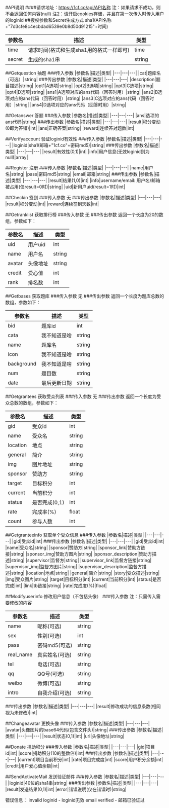 #API说明
####请求地址：https://1cf.co/api/API名称
注：如果请求不成功，则不会返回任何内容(null)
注2：请开启cookies存储，并且在第一次传入时传入用户的loginid
##授权参数和Secret生成方式
sha1(API名称+"7d3cfe8c4ecbdad6539e0b8d50d91215"+时间)

|参数名|描述|类型|
|---|---|---|
|time|请求时间(格式和生成sha1用的格式一样即可)|time|
|secret|生成的sha1串|string|

##Getquestion 抽题
###传入参数
|参数名|描述|类型|
|---|---|---|
|cat|题库名（可选）|string|
###传出参数
|参数名|描述|类型|
|---|---|---|
|description|题目描述|string|
|opt1|A选项|string|
|opt2|B选项|string|
|opt3|C选项|string|
|opt4|D选项|string|
|ans1|A选项对应的ans代码（回答时用）|string|
|ans2|B选项对应的ans代码（回答时用）|string|
|ans3|C选项对应的ans代码（回答时用）|string|
|ans4|D选项对应的ans代码（回答时用）|string|

##Getanswer 答题
###传入参数
|参数名|描述|类型|
|---|---|---|
|ans|选项的ans代码|string|
###传出参数
|参数名|描述|类型|
|---|---|---|
|result|积分变动(0即为答错)|int|
|ans|正确答案|string|
|reward|连续答对题数|int|

##Verifyaccount 验证loginid有效性
###传入参数
|参数名|描述|类型|
|---|---|---|
|loginid|sha1(邮箱+"1cf.co"+密码md5)|string|
###传出参数
|参数名|描述|类型|
|---|---|---|
|result|有效性(0,1)|int|
|info|用户信息(无效loginid则为null)|array|

##Register 注册
###传入参数
|参数名|描述|类型|
|---|---|---|
|name|用户名|string|
|pass|密码md5|string|
|email|邮箱|string|
###传出参数
|参数名|描述|类型|
|---|---|---|
|result|结果(1,0)|int|
|info|username/email: 用户名/邮箱被占用(仅result=0时)|string|
|uid|新用户uid(result=1时)|int|

##Checkin 签到
###传入参数
无
###传出参数
|参数名|描述|类型|
|---|---|---|
|result|积分变动|int|
|reward|连续签到天数|int|


##Getranklist 获取排行榜
###传入参数
无
###传出参数
返回一个长度为20的数组，参数如下：

|参数名|描述|类型|
|---|---|---|
|uid|用户uid|int|
|name|用户名|string|
|avatar|头像地址|string|
|credit|爱心值|int|
|rank|排名数|int|

##Getbases 获取题库
###传入参数
无
###传出参数
返回一个长度为题库总数的数组，参数如下：

|参数名|描述|类型|
|---|---|---|
|bid|题库id|int|
|cata|我不知道是啥|string|
|name|题库名|string|
|icon|我不知道是啥|string|
|background|我不知道是啥|string|
|num|题目数|string|
|date|最后更新日期|string|

##Getgrantees 获取受众列表
###传入参数
无
###传出参数
返回一个长度为受众总数的数组，参数如下：

|参数名|描述|类型|
|---|---|---|
|gid|受众id|int|
|name|受众名|string|
|location|地点|string|
|general|简介|string|
|img|图片地址|string|
|sponsor|赞助方|string|
|target|目标积分|int|
|current|当前积分|int|
|status|是否完成(0,1)|int|
|rate|完成率(%)|float|
|count|参与人数|int|

##Getgranteeinfo 获取单个受众信息
###传入参数
|参数名|描述|类型|
|---|---|---|
|gid|受众id|int|
###传出参数
|参数名|描述|类型|
|---|---|---|
|gid|受众id|int|
|name|受众名|string|
|sponsor|赞助方|string|
|sponsor_link|赞助方链接|string|
|sponsor_img|赞助方图片|string|
|sponsor_description|赞助方描述|string|
|supervisor|监督方|string|
|supervisor_link|监督方链接|string|
|supervisor_img|监督方图片|string|
|supervisor_description|监督方描述|string|
|location|地点|string|
|general|简介|string|
|story|受众描述|string|
|img|受众图片|string|
|target|目标积分|int|
|current|当前积分|int|
|status|是否完成|int|
|link|tb链接|string|
|rate|完成度(%)|float|


##Modifyuserinfo 修改用户信息（不包括头像）
###传入参数
注：只需传入需要修改的内容

|参数名|描述|类型|
|---|---|---|
|name|昵称(可选)|string|
|sex|性别(可选)|int|
|pass|密码md5(可选)|string|
|real_name|真实姓名(可选)|string|
|tel|电话(可选)|string|
|qq|QQ号(可选)|string|
|weibo|微博(可选)|string|
|intro|自我介绍(可选)|string|
###传出参数
|参数名|描述|类型|
|---|---|---|
|result|修改成功的信息条数(相同视为未修改)|int|

##Changeavatar 更换头像
###传入参数
|参数名|描述|类型|
|---|---|---|
|avatar|头像图片的base64代码(包含文件头)|string|
###传出参数
|参数名|描述|类型|
|---|---|---|
|result|状态(0,1)|int|
|url|头像地址|string|

##Donate 捐助积分
###传入参数
|参数名|描述|类型|
|---|---|---|
|gid|项目id|int|
|score|捐助积分(10的整数倍)|int|
###传出参数
|参数名|描述|类型|
|---|---|---|
|current|项目当前积分|int|
|rate|项目完成度|int|
|score|用户积分余额|int|
|credit|用户爱心值余额|int|

##SendActivateMail 发送验证邮件
###传入参数
|参数名|描述|类型|
|---|---|---|
|loginid|40位的sha1串|string|
###传出参数
|参数名|描述|类型|
|---|---|---|
|result|发送结果(0,1)|int|
|error|错误说明(仅在错误时)|string|

错误信息：
invalid loginid - loginid无效
email verified - 邮箱已验证过

